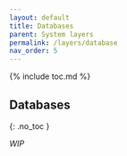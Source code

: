 ```yaml
---
layout: default
title: Databases
parent: System layers
permalink: /layers/database
nav_order: 5
---
```


{% include toc.md %}

## Databases
{: .no_toc }

_WIP_